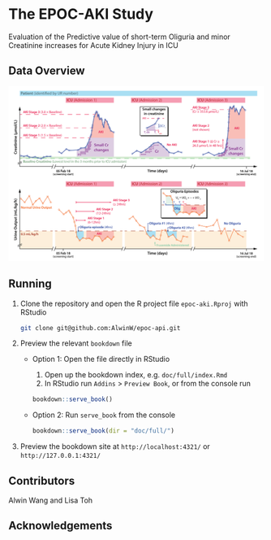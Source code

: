 # The EPOC-AKI Study

Evaluation of the Predictive value of short-term Oliguria and minor Creatinine increases for Acute Kidney Injury in ICU

## Data Overview

![Data Overview](/doc/images/overview.png)

## Running

1. Clone the repository and open the R project file `epoc-aki.Rproj` with RStudio

    ```bash
    git clone git@github.com:AlwinW/epoc-api.git
    ```

2. Preview the relevant `bookdown` file

   - Option 1: Open the file directly in RStudio

      1. Open up the bookdown index, e.g. `doc/full/index.Rmd`
      2. In RStudio run `Addins` > `Preview Book`, or from the console run

        ```R
        bookdown::serve_book()
        ```

   - Option 2: Run `serve_book` from the console

        ```R
        bookdown::serve_book(dir = "doc/full/")
        ```

3. Preview the bookdown site at `http://localhost:4321/` or `http://127.0.0.1:4321/`

## Contributors

Alwin Wang and Lisa Toh

## Acknowledgements
